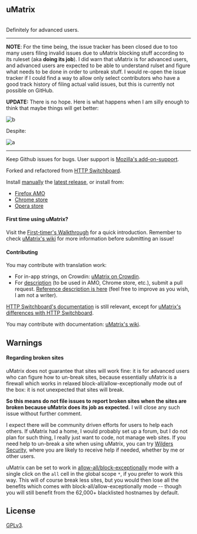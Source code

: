 ## uMatrix<br>[<img src="https://travis-ci.org/gorhill/uMatrix.svg?branch=master" height="16">](https://travis-ci.org/gorhill/uMatrix)

Definitely for advanced users.

***

**NOTE**: For the time being, the issue tracker has been closed due to too many users filing invalid issues due to uMatrix blocking stuff according to its ruleset (aka **doing its job**). I did warn that uMatrix is for advanced users, and advanced users are expected to be able to understand rulset and figure what needs to be done in order to unbreak stuff. I would re-open the issue tracker if I could find a way to allow only select contributors who have a good track history of filing actual valid issues, but this is currently not possible on GitHub.

**UPDATE:** There is no hope. Here is what happens when I am silly enough to think that maybe things will get better:

![b](https://user-images.githubusercontent.com/585534/27193733-0054d1f8-51ce-11e7-9ac8-a19cbd842917.png)

Despite:

![a](https://user-images.githubusercontent.com/585534/27193731-ff3c2046-51cd-11e7-84bd-2ce2545062a7.png)

***

Keep Github issues for bugs. User support is [Mozilla's add-on-support](https://discourse.mozilla-community.org/t/support-umatrix/5131).

Forked and refactored from [HTTP Switchboard](https://github.com/gorhill/httpswitchboard).

Install [manually](https://github.com/gorhill/uMatrix/blob/master/doc/README.md) the [latest release](https://github.com/gorhill/uMatrix/releases), or install from:
- [Firefox AMO](https://addons.mozilla.org/firefox/addon/umatrix/)
- [Chrome store](https://chrome.google.com/webstore/detail/µmatrix/ogfcmafjalglgifnmanfmnieipoejdcf)
- [Opera store](https://addons.opera.com/en-gb/extensions/details/umatrix/)

#### First time using uMatrix? 
Visit the [First-timer's Walkthrough](https://github.com/gorhill/uMatrix/wiki/Very-bare-walkthrough-for-first-time-users) for a quick introduction. Remember to check [uMatrix's wiki](https://github.com/gorhill/uMatrix/wiki) for more information before submitting an issue!

#### Contributing
You may contribute with translation work:
- For in-app strings, on Crowdin: [uMatrix on Crowdin](https://crowdin.com/project/umatrix).
- For [description](https://github.com/gorhill/uMatrix/tree/master/doc/description) (to be used in AMO, Chrome store, etc.), submit a pull request. [Reference description is here](https://github.com/gorhill/uMatrix/blob/master/doc/description/description.txt) (feel free to improve as you wish, I am not a writer).

[HTTP Switchboard's documentation](https://github.com/gorhill/httpswitchboard/wiki) is still relevant, except for [uMatrix's differences with HTTP Switchboard](https://github.com/gorhill/uMatrix/wiki/Changes-from-HTTP-Switchboard).

You may contribute with documentation: [uMatrix's wiki](https://github.com/gorhill/uMatrix/wiki).

## Warnings

#### Regarding broken sites

uMatrix does not guarantee that sites will work fine: it is for advanced users who can figure how to un-break sites, because essentially uMatrix is a firewall which works in relaxed block-all/allow-exceptionally mode out of the box: it is not unexpected that sites will break.

**So this means do not file issues to report broken sites when the sites are broken because uMatrix does its job as expected.** I will close any such issue without further comment.

I expect there will be community driven efforts for users to help each others. If uMatrix had a home, I would probably set up a forum, but I do not plan for such thing, I really just want to code, not manage web sites. If you need help to un-break a site when using uMatrix, you can try [Wilders Security](http://www.wilderssecurity.com/threads/umatrix-the-http-switchboard-successor.369601/), where you are likely to receive help if needed, whether by me or other users.

uMatrix can be set to work in [allow-all/block-exceptionally](https://github.com/gorhill/httpswitchboard/wiki/How-to-use-HTTP-Switchboard:-Two-opposing-views#the-allow-allblock-exceptionally-approach) mode with a single click on the `all` cell in the global scope `*`, if you prefer to work this way. This will of course break less sites, but you would then lose all the benefits which comes with block-all/allow-exceptionally mode -- though you will still benefit from the 62,000+ blacklisted hostnames by default.


## License

<a href="https://github.com/gorhill/umatrix/blob/master/LICENSE.txt">GPLv3</a>.
